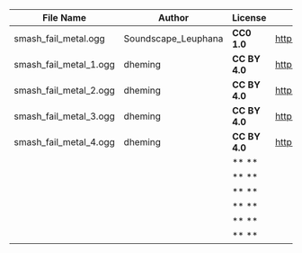| File Name        | Author   | License   | Link                            |
|------------------|----------|-----------|---------------------------------|
| smash_fail_metal.ogg | Soundscape_Leuphana | **CC0 1.0** | https://freesound.org/people/Soundscape_Leuphana/sounds/207508/ |
| smash_fail_metal_1.ogg | dheming | **CC BY 4.0** | https://freesound.org/people/dheming/sounds/177783/ |
| smash_fail_metal_2.ogg | dheming | **CC BY 4.0** | https://freesound.org/people/dheming/sounds/177783/ |
| smash_fail_metal_3.ogg | dheming | **CC BY 4.0** | https://freesound.org/people/dheming/sounds/177783/ |
| smash_fail_metal_4.ogg | dheming | **CC BY 4.0** | https://freesound.org/people/dheming/sounds/177783/ |
|  |  | ** ** |  |
|  |  | ** ** |  |
|  |  | ** ** |  |
|  |  | ** ** |  |
|  |  | ** ** |  |
|  |  | ** ** |  |